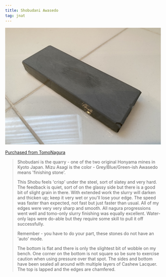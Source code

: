 ```yaml
---
title: Shobudani Awasedo
tag: jnat
---
```


![Shobudani Awasedo](/images/shobudani-001.jpeg)

[Purchased from TomoNagura](https://www.etsy.com/shop/TomoNagura)

> Shobudani is the quarry - one of the two original Honyama mines in Kyoto Japan.
> Mizu Asagi is the color - Grey/Blue/Green-ish
> Awasedo means 'finishing stone'.
> 
> This Shobu feels 'crisp' under the steel, sort of slatey and very hard. The feedback is quiet, sort of on the glassy side but there is a good bit of slight grain in there. With extended work the slurry will darken and thicken up; keep it very wet or you'll lose your edge. The speed was faster than expected, not fast but just faster than usual. All of my edges were very very sharp and smooth. All nagura progressions went well and tomo-only slurry finishing was equally excellent. Water-only laps were do-able but they require some skill to pull it off successfully.
> 
> Remember - you have to do your part, these stones do not have an 'auto' mode.
>
> The bottom is flat and there is only the slightest bit of wobble on my bench. One corner on the bottom is not square so be sure to exercise caution when using pressure over that spot. The sides and bottom have been sealed all around with multiple layers of Cashew Lacquer. The top is lapped and the edges are chamfered.